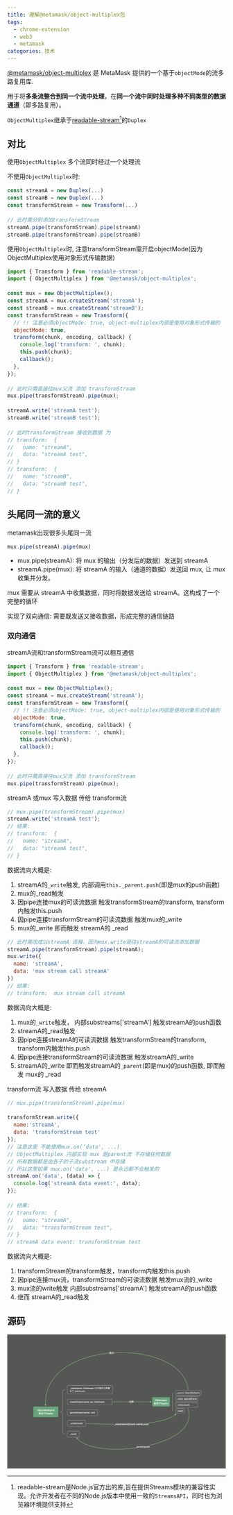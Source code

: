 ```yaml
---
title: 理解@metamask/object-multiplex包
tags:
  - chrome-extension
  - web3
  - metamask
categories: 技术
---
```


[@metamask/object-multiplex](https://github.com/MetaMask/object-multiplex) 是 MetaMask 提供的一个基于`objectMode`的流多路复用库.

用于将**多条流整合到同一个流中处理**，在**同一个流中同时处理多种不同类型的数据通道**（即多路复用）。

`ObjectMultiplex`继承于[readable-stream](https://github.com/nodejs/readable-stream)[^1]的`Duplex`


## 对比

使用`ObjectMultiplex` 多个流同时经过一个处理流

不使用`ObjectMultiplex`时:


```js
const streamA = new Duplex(...)
const streamB = new Duplex(...)
const transformStream = new Transform(...)

// 此时需分别添加transformStream
streamA.pipe(transformStream).pipe(streamA)
streamB.pipe(transformStream).pipe(streamB)
```

使用`ObjectMultiplex`时, 注意transformStream需开启objectMode(因为ObjectMultiplex使用对象形式传输数据)

```js
import { Transform } from 'readable-stream';
import { ObjectMultiplex } from '@metamask/object-multiplex';

const mux = new ObjectMultiplex();
const streamA = mux.createStream('streamA');
const streamB = mux.createStream('streamB');
const transformStream = new Transform({
  // !! 注意必须objectMode: true, object-multiplex内部是使用对象形式传输的
  objectMode: true,
  transform(chunk, encoding, callback) {
    console.log('transform: ', chunk);
    this.push(chunk);
    callback();
  },
});

// 此时只需直接往mux父流 添加 transformStream
mux.pipe(transformStream).pipe(mux);

streamA.write('streamA test');
streamB.write('streamB test');

// 此时transformStream 接收到数据 为
// transform:  {
//   name: "streamA",
//   data: "streamA test",
// }
// transform:  {
//   name: "streamB",
//   data: "streamB test",
// }
```

## 头尾同一流的意义

metamask出现很多头尾同一流

```js
mux.pipe(streamA).pipe(mux)
```

- mux.pipe(streamA): 将 mux 的输出（分发后的数据）发送到 streamA
- streamA.pipe(mux): 将 streamA 的输入（通道的数据）发送回 mux, 让 mux 收集并分发。

mux 需要从 streamA 中收集数据，同时将数据发送给 streamA。这构成了一个完整的循环

实现了双向通信: 需要既发送又接收数据，形成完整的通信链路

### 双向通信

streamA流和transformStream流可以相互通信

```js
import { Transform } from 'readable-stream';
import { ObjectMultiplex } from '@metamask/object-multiplex';

const mux = new ObjectMultiplex();
const streamA = mux.createStream('streamA');
const transformStream = new Transform({
  // !! 注意必须objectMode: true, object-multiplex内部是使用对象形式传输的
  objectMode: true,
  transform(chunk, encoding, callback) {
    console.log('transform: ', chunk);
    this.push(chunk);
    callback();
  },
});

// 此时只需直接往mux父流 添加 transformStream
mux.pipe(transformStream).pipe(mux);

```

streamA 或mux 写入数据 传给 transform流

```js
// mux.pipe(transformStream).pipe(mux)
streamA.write('streamA test');
// 结果:
// transform:  {
//   name: "streamA",
//   data: "streamA test",
// }
```

数据流向大概是:

1. streamA的`_write`触发, 内部调用`this._parent.push`(即是mux的push函数)
2. mux的_read触发
3. 因pipe连接mux的可读流数据 触发transformStream的transform, transform内触发this.push
4. 因pipe连接transformStream的可读流数据 触发mux的_write
5. mux的_write 即而触发 streamA的 _read


```js
// 此时需改成以streamA 连接，因为mux.write是往streamA的可读流添加数据
streamA.pipe(transformStream).pipe(streamA);
mux.write({
  name: 'streamA',
  data: 'mux stream call streamA'
})
// 结果:
// transform:  mux stream call streamA
```

数据流向大概是:

1. mux的`_write`触发， 内部substreams['streamA'] 触发streamA的push函数
2. streamA的_read触发
3. 因pipe连接streamA的可读流数据 触发transformStream的transform, transform内触发this.push
4. 因pipe连接transformStream的可读流数据 触发streamA的_write
5. streamA的_write 即而触发streamA的`_parent`(即是mux)的push函数,  即而触发 mux的 _read


transform流 写入数据 传给 streamA

```js
// mux.pipe(transformStream).pipe(mux)

transformStream.write({
  name:'streamA',
  data: 'transformStream test'
});
// 注意这里 不能使用mux.on('data', ...)
// ObjectMultiplex 内部实现 mux 是parent流 不存储任何数据
// 所有数据都是由各子的子流substream 中存储
// 所以这里如果 mux.on('data', ...) 是永远都不会触发的
streamA.on('data', (data) => {
  console.log('streamA data event:', data);
});

// 结果:
// transform:  {
//   name: "streamA",
//   data: "transformStream test",
// }
// streamA data event: transformStream test
```

数据流向大概是:

1. transformStream的transform触发，transform内触发this.push
2. 因pipe连接mux流，transformStream的可读流数据 触发mux流的_write
3. mux流的write触发 内部substreams['streamA'] 触发streamA的push函数
4. 继而 streamA的_read触发


## 源码

![1](./parse_object_multiplex/1.png)


[^1]: readable-stream是Node.js官方出的库,旨在提供Streams模块的兼容性实现。允许开发者在不同的Node.js版本中使用一致的`StreamsAPI`，同时也为浏览器环境提供支持
